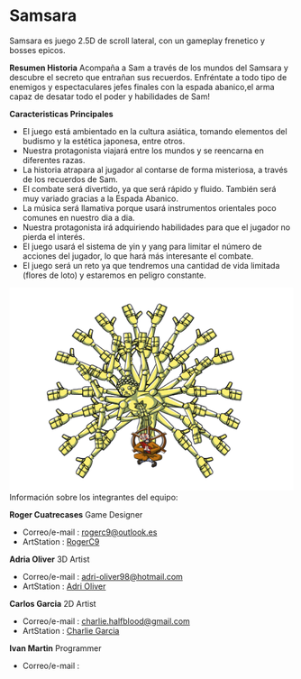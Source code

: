 # Samsara

Samsara es juego 2.5D de scroll lateral, con un gameplay frenetico y bosses epicos.

**Resumen Historia**
Acompaña a Sam a través de los mundos del Samsara y descubre el secreto que entrañan sus recuerdos. Enfréntate a todo tipo de enemigos y espectaculares jefes finales con la espada abanico,el arma capaz de desatar todo el poder y habilidades de Sam!

**Caracteristicas Principales**
* El juego está ambientado en la cultura asiática, tomando elementos del budismo y la estética japonesa, entre otros.
* Nuestra protagonista viajará entre los mundos y se reencarna en diferentes razas.
* La historia atrapara al jugador al contarse de forma misteriosa, a través de los recuerdos de Sam.
* El combate será divertido, ya que será rápido y fluido.         También será muy variado gracias a la Espada Abanico.
* La música será llamativa porque usará instrumentos orientales poco comunes en nuestro dia a dia.
* Nuestra protagonista irá adquiriendo habilidades para que el jugador no pierda el interés.
* El juego usará el sistema de yin y yang para limitar el número de acciones del jugador, lo que hará más interesante el combate.
* El juego será un reto ya que tendremos una cantidad de vida limitada (flores de loto) y estaremos en peligro constante.

![Samsara Boss](https://github.com/BakemonShi/Samsara/blob/master/ConceptArt/SenjuColor3.png)
Información sobre los integrantes del equipo:

**Roger Cuatrecases**  Game Designer
* Correo/e-mail : rogerc9@outlook.es
* ArtStation : [RogerC9](https://www.artstation.com/rogerc9)

**Adria Oliver**  3D Artist
* Correo/e-mail : adri-oliver98@hotmail.com
* ArtStation : [Adri Oliver](https://www.artstation.com/adribboying)

**Carlos Garcia**  2D Artist
* Correo/e-mail : charlie.halfblood@gmail.com
* ArtStation : [Charlie Garcia](https://www.artstation.com/halfblood_crow)

**Ivan Martin**  Programmer
* Correo/e-mail : 
